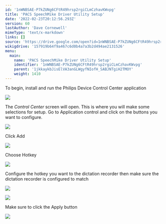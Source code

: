 ```yaml
---
id: '1nWNBSAE-P7kZUNg6CFtR49hrsp2rgiCLmCzhavKWvpg'
title: 'PACS SpeechMike Driver Utility Setup'
date: '2022-02-23T20:12:56.293Z'
version: 60
lastAuthor: 'Dave Cornewell'
mimeType: 'text/x-markdown'
links: []
source: 'https://drive.google.com/open?id=1nWNBSAE-P7kZUNg6CFtR49hrsp2rgiCLmCzhavKWvpg'
wikigdrive: '157919b64f9a467c6d0b4a7a3b2d494ae2131526'
menu:
  main:
    name: 'PACS SpeechMike Driver Utility Setup'
    identifier: '1nWNBSAE-P7kZUNg6CFtR49hrsp2rgiCLmCzhavKWvpg'
    parent: '1jkkaykbJisElVA3anGLWgyfNIofH_SABJNTgiH2TMOY'
    weight: 1410
---
```

To begin, install and run the Philips Device Control Center application
  
![](../pacs-speechmike-driver-utility-setup.assets/10000201000001600000005819712CA6D5DDF8A3.png)  


The *Control Center* screen will open. This is where you will make some selections for setup. Go to Application control and click on the buttons you want to configure.
  
![](../pacs-speechmike-driver-utility-setup.assets/100002010000032600000223D5A2F0AADCF9767B.png)  




Click Add
  
![](../pacs-speechmike-driver-utility-setup.assets/100002010000025B0000015915BE29053DDBC39A.png)  


Choose Hotkey
  
![](../pacs-speechmike-driver-utility-setup.assets/10000201000001F90000009D9786FB7102A1F154.png)  


Configure the hotkey you want to the dictation recorder then make sure the dictation recorder is configured to match
  
![](../pacs-speechmike-driver-utility-setup.assets/10000201000003B200000178886C62F3522D385E.png)  


  
![](../pacs-speechmike-driver-utility-setup.assets/1000020100000256000000FA62FD8AA6AE120EE3.png)  



Make sure to click the Apply button
  
![](../pacs-speechmike-driver-utility-setup.assets/10000201000000EE00000128FFAD667BC80E6487.png)  


